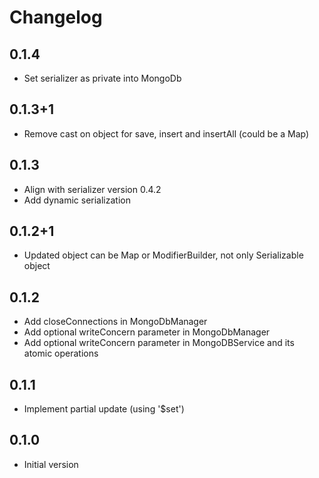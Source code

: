# Changelog

## 0.1.4
- Set serializer as private into MongoDb

## 0.1.3+1
- Remove cast on object for save, insert and insertAll (could be a Map)

## 0.1.3
- Align with serializer version 0.4.2
- Add dynamic serialization

## 0.1.2+1
- Updated object can be Map or ModifierBuilder, not only Serializable object

## 0.1.2
- Add closeConnections in MongoDbManager
- Add optional writeConcern parameter in MongoDbManager
- Add optional writeConcern parameter in MongoDBService and its atomic operations

## 0.1.1
- Implement partial update (using '$set')

## 0.1.0
- Initial version
